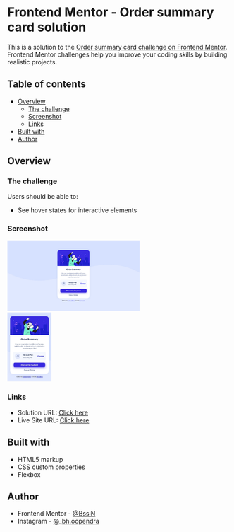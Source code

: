 # Frontend Mentor - Order summary card solution

This is a solution to the [Order summary card challenge on Frontend Mentor](https://www.frontendmentor.io/challenges/order-summary-component-QlPmajDUj). Frontend Mentor challenges help you improve your coding skills by building realistic projects. 

## Table of contents

- [Overview](#overview)
  - [The challenge](#the-challenge)
  - [Screenshot](#screenshot)
  - [Links](#links)
- [Built with](#built-with)
- [Author](#author)

## Overview

### The challenge

Users should be able to:

- See hover states for interactive elements

### Screenshot

<img src="images/screenshot-desktop.jpg" alt="drawing" width="300"/><br>
<img src="images/screenshot-mobile.jpg" alt="drawing" width="100"/>

### Links

- Solution URL: [Click here](https://github.com/codebss-in/frontendmentor-projects/tree/main/order-summary-component-main)
- Live Site URL: [Click here](https://codebss-in.github.io/frontendmentor-projects/order-summary-component-main/)

## Built with

- HTML5 markup
- CSS custom properties
- Flexbox

## Author

- Frontend Mentor - [@BssiN](https://www.frontendmentor.io/profile/BssiN)
- Instagram - [@_bh.oopendra](https://www.instagram.com/_bh.oopendra)
